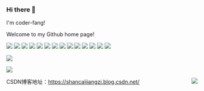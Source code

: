 ### Hi there 👋
I'm coder-fang!

Welcome to my Github home page!
<!--
**coder-fang/coder-fang** is a ✨ _special_ ✨ repository because its `README.md` (this file) appears on your GitHub profile.
https://api.spencerwoo.com/substats/?source=&queryKey={请求数据标签}
Here are some ideas to get you started:
- 🔭 I’m currently working on ...
- 🌱 I’m currently learning ...
- 👯 I’m looking to collaborate on ...
- 🤔 I’m looking for help with ...
- 💬 Ask me about ...
- 📫 How to reach me: ...
- 😄 Pronouns: ...
- ⚡ Fun fact: ...
-->
<!--START_SECTION:waka-->

<p>
	<img src="https://img.shields.io/badge/-HTML5-%23E44D27?style=for-the-badge&logo=html5&logoColor=ffffff"/>
	<img src="https://img.shields.io/badge/-CSS3-%231572B6?style=for-the-badge&logo=css3"/>
	<img src="https://img.shields.io/badge/-JavaScript-%23F7DF1C?style=for-the-badge&logo=javascript&logoColor=000000&labelColor=%23F7DF1C&color=%23FFCE5A"/>	
	<img src="https://img.shields.io/badge/jquery-%230769AD.svg?style=for-the-badge&logo=jquery&logoColor=white"/>	
	<img src="https://img.shields.io/badge/-Vue.js-%232c3e50?style=for-the-badge&logo=vuedotjs"/>	
	<img src="https://img.shields.io/badge/webpack-%238DD6F9.svg?style=for-the-badge&logo=webpack&logoColor=black"/>	
    	<img src="https://img.shields.io/badge/vite-%23F24E1E.svg?style=for-the-badge&logo=vite&logoColor=blue"/>
	<img src="https://img.shields.io/badge/NPM-%23000000.svg?style=for-the-badge&logo=npm&logoColor=white"/>	
    <img src="https://img.shields.io/badge/-TypeScript-007ACC?style=for-the-badge&logo=typescript&logoColor=white"/>
    <img src="https://img.shields.io/badge/node.js-6DA55F?style=for-the-badge&logo=node.js&logoColor=white"/>
    <img src="https://img.shields.io/badge/less-2B4C80?style=for-the-badge&logo=less&logoColor=white"/>
    <img src="https://img.shields.io/badge/SASS-hotpink.svg?style=for-the-badge&logo=SASS&logoColor=white"/>
    <img src="https://img.shields.io/badge/-Git-%23F05032?style=for-the-badge&logo=git&logoColor=%23ffffff"/>    
    <img src="https://img.shields.io/badge/mysql-%2300f.svg?style=for-the-badge&logo=mysql&logoColor=white"/>    
</p>


<!--END_SECTION:waka-->
[![](https://img.shields.io/badge/dynamic/json?color=da282a&label=github&query=%24.data.totalSubs&suffix=%20fans&url=https%3A%2F%2Fapi.spencerwoo.com%2Fsubstats%2F%3Fsource%3Dgithub%26queryKey%3Dcoder-fang)](https://github.com/coder-fang)

[![](https://img.shields.io/badge/dynamic/json?color=ff69b4&label=bilibili&query=%24.data.totalSubs&suffix=%20fans&url=https%3A%2F%2Fapi.spencerwoo.com%2Fsubstats%2F%3Fsource%3Dbilibili%26queryKey%3D430367967)](https://space.bilibili.com/430367967)

<img align="right" src="https://github-readme-stats.vercel.app/api?username=coder-fang&show_icons=true&icon_color=CE1D2D&bg_color=ffffff" />

CSDN博客地址：https://shancaijiangzi.blog.csdn.net/
